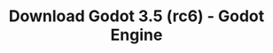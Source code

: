 ---
# Generated by /tools/generators/src/download_archive_generator !!! do not edit by hand !!!
title: 'Download Godot 3.5 (rc6) - Godot Engine'
type: 'download/archive'
name: '3.5'
flavor: 'rc6'
release_date: '2022-07-08T03:00:00-00:00'
release_notes: 'article/release-candidate-godot-3-5-rc-6/'
primaryPlatforms:
  - 'android.apk'
  - 'macos.universal'
  - 'windows.64'
  - 'linux_server.headless.64'
  - 'web'
  - 'templates'
links:
  android.apk:
    name: 'android.apk'
    title: 'Android'
    caption: 'Universal APK (ARM64 + ARMv7 + x86_64 + x86)'
    tags:
      - 'APK download'
      - 'ARM64/v7'
      - 'x86 (64 & 32 bit)'
    hosts:
      github_builds:
        regular: 'https://github.com/godotengine/godot-builds/releases/download/3.5-rc6/Godot_v3.5-rc6_android_editor.apk'
        mono: '#'
      github:
        regular: 'https://github.com/godotengine/godot/releases/download/3.5-rc6/Godot_v3.5-rc6_android_editor.apk'
        mono: '#'
  macos.universal:
    name: 'macos.universal'
    title: 'macOS'
    caption: 'Universal (x86_64 + Apple Silicon)'
    tags:
      - 'Intel/Apple Silicon'
      - '64 bit'
    hosts:
      github_builds:
        regular: 'https://github.com/godotengine/godot-builds/releases/download/3.5-rc6/Godot_v3.5-rc6_osx.universal.zip'
        mono: 'https://github.com/godotengine/godot-builds/releases/download/3.5-rc6/Godot_v3.5-rc6_mono_osx.universal.zip'
      github:
        regular: 'https://github.com/godotengine/godot/releases/download/3.5-rc6/Godot_v3.5-rc6_osx.universal.zip'
        mono: 'https://github.com/godotengine/godot/releases/download/3.5-rc6/Godot_v3.5-rc6_mono_osx.universal.zip'
  windows.64:
    name: 'windows.64'
    title: 'Windows'
    caption: 'Standard (x86_64)'
    tags:
      - '64 bit'
    hosts:
      github_builds:
        regular: 'https://github.com/godotengine/godot-builds/releases/download/3.5-rc6/Godot_v3.5-rc6_win64.exe.zip'
        mono: 'https://github.com/godotengine/godot-builds/releases/download/3.5-rc6/Godot_v3.5-rc6_mono_win64.zip'
      github:
        regular: 'https://github.com/godotengine/godot/releases/download/3.5-rc6/Godot_v3.5-rc6_win64.exe.zip'
        mono: 'https://github.com/godotengine/godot/releases/download/3.5-rc6/Godot_v3.5-rc6_mono_win64.zip'
  linux_server.headless.64:
    name: 'linux_server.headless.64'
    title: 'Linux Server'
    caption: 'Headless (x86_64)'
    tags:
      - '64 bit'
      - 'Headless'
    hosts:
      github_builds:
        regular: 'https://github.com/godotengine/godot-builds/releases/download/3.5-rc6/Godot_v3.5-rc6_linux_headless.64.zip'
        mono: 'https://github.com/godotengine/godot-builds/releases/download/3.5-rc6/Godot_v3.5-rc6_mono_linux_headless_64.zip'
      github:
        regular: 'https://github.com/godotengine/godot/releases/download/3.5-rc6/Godot_v3.5-rc6_linux_headless.64.zip'
        mono: 'https://github.com/godotengine/godot/releases/download/3.5-rc6/Godot_v3.5-rc6_mono_linux_headless_64.zip'
  web:
    name: 'web'
    title: 'Web editor'
    caption: ''
    tags:
      - 'Self-hosted'
      - 'Cross-platform'
    hosts:
      github_builds:
        regular: 'https://github.com/godotengine/godot-builds/releases/download/3.5-rc6/Godot_v3.5-rc6_web_editor.zip'
        mono: '#'
      github:
        regular: 'https://github.com/godotengine/godot/releases/download/3.5-rc6/Godot_v3.5-rc6_web_editor.zip'
        mono: '#'
  linux.64:
    name: 'linux.64'
    title: 'Linux'
    caption: 'Standard (x86_64)'
    tags:
      - '64 bit'
    hosts:
      github_builds:
        regular: 'https://github.com/godotengine/godot-builds/releases/download/3.5-rc6/Godot_v3.5-rc6_x11.64.zip'
        mono: 'https://github.com/godotengine/godot-builds/releases/download/3.5-rc6/Godot_v3.5-rc6_mono_x11_64.zip'
      github:
        regular: 'https://github.com/godotengine/godot/releases/download/3.5-rc6/Godot_v3.5-rc6_x11.64.zip'
        mono: 'https://github.com/godotengine/godot/releases/download/3.5-rc6/Godot_v3.5-rc6_mono_x11_64.zip'
  linux.32:
    name: 'linux.32'
    title: 'Linux'
    caption: 'Standard (x86)'
    tags:
      - '32 bit'
    hosts:
      github_builds:
        regular: 'https://github.com/godotengine/godot-builds/releases/download/3.5-rc6/Godot_v3.5-rc6_x11.32.zip'
        mono: 'https://github.com/godotengine/godot-builds/releases/download/3.5-rc6/Godot_v3.5-rc6_mono_x11_32.zip'
      github:
        regular: 'https://github.com/godotengine/godot/releases/download/3.5-rc6/Godot_v3.5-rc6_x11.32.zip'
        mono: 'https://github.com/godotengine/godot/releases/download/3.5-rc6/Godot_v3.5-rc6_mono_x11_32.zip'
  windows.32:
    name: 'windows.32'
    title: 'Windows'
    caption: 'Standard (x86)'
    tags:
      - '32 bit'
    hosts:
      github_builds:
        regular: 'https://github.com/godotengine/godot-builds/releases/download/3.5-rc6/Godot_v3.5-rc6_win32.exe.zip'
        mono: 'https://github.com/godotengine/godot-builds/releases/download/3.5-rc6/Godot_v3.5-rc6_mono_win32.zip'
      github:
        regular: 'https://github.com/godotengine/godot/releases/download/3.5-rc6/Godot_v3.5-rc6_win32.exe.zip'
        mono: 'https://github.com/godotengine/godot/releases/download/3.5-rc6/Godot_v3.5-rc6_mono_win32.zip'
  linux_server.64:
    name: 'linux_server.64'
    title: 'Linux Server'
    caption: 'Standard (x86_64)'
    tags:
      - '64 bit'
    hosts:
      github_builds:
        regular: 'https://github.com/godotengine/godot-builds/releases/download/3.5-rc6/Godot_v3.5-rc6_linux_server.64.zip'
        mono: 'https://github.com/godotengine/godot-builds/releases/download/3.5-rc6/Godot_v3.5-rc6_mono_linux_server_64.zip'
      github:
        regular: 'https://github.com/godotengine/godot/releases/download/3.5-rc6/Godot_v3.5-rc6_linux_server.64.zip'
        mono: 'https://github.com/godotengine/godot/releases/download/3.5-rc6/Godot_v3.5-rc6_mono_linux_server_64.zip'
  aar_library:
    name: 'aar_library'
    title: 'AAR library'
    caption: ''
    tags:
      - 'Android plugins'
      - 'Java'
      - 'Kotlin'
    hosts:
      github_builds:
        regular: 'https://github.com/godotengine/godot-builds/releases/download/3.5-rc6/godot-lib.3.5.rc6.release.aar'
        mono: 'https://github.com/godotengine/godot-builds/releases/download/3.5-rc6/godot-lib.3.5.rc6.mono.release.aar'
      github:
        regular: 'https://github.com/godotengine/godot/releases/download/3.5-rc6/godot-lib.3.5.rc6.release.aar'
        mono: 'https://github.com/godotengine/godot/releases/download/3.5-rc6/godot-lib.3.5.rc6.mono.release.aar'
  templates:
    name: 'templates'
    title: 'Export templates'
    caption: ''
    tags:
      - 'Used to export your games to all supported platforms'
    hosts:
      github_builds:
        regular: 'https://github.com/godotengine/godot-builds/releases/download/3.5-rc6/Godot_v3.5-rc6_export_templates.tpz'
        mono: 'https://github.com/godotengine/godot-builds/releases/download/3.5-rc6/Godot_v3.5-rc6_mono_export_templates.tpz'
      github:
        regular: 'https://github.com/godotengine/godot/releases/download/3.5-rc6/Godot_v3.5-rc6_export_templates.tpz'
        mono: 'https://github.com/godotengine/godot/releases/download/3.5-rc6/Godot_v3.5-rc6_mono_export_templates.tpz'
---